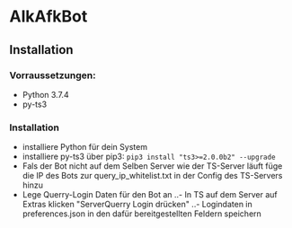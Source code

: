 # AlkAfkBot
## Installation
### Vorraussetzungen:
- Python 3.7.4
- py-ts3

### Installation
- installiere Python für dein System
- installiere py-ts3 über pip3: ``` pip3 install "ts3>=2.0.0b2" --upgrade ```
- Fals der Bot nicht auf dem Selben Server wie der TS-Server läuft füge die IP des Bots zur query_ip_whitelist.txt in der Config des TS-Servers hinzu
- Lege Querry-Login Daten für den Bot an
..- In TS auf dem Server auf Extras klicken "ServerQuerry Login drücken"
..- Logindaten in preferences.json in den dafür bereitgestellten Feldern speichern